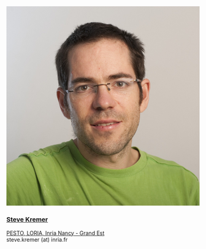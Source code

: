 <div class="authorcollab">
<a href="https://members.loria.fr/SKremer/" class="collab"><img src="/assets/img/kremer.jpg" alt="avatar" /></a>
<a href="https://members.loria.fr/SKremer/"><h3>Steve Kremer</h3></a>
<a href="https://members.loria.fr/SKremer/" rel="noopener"><autocolor>PESTO, LORIA, Inria Nancy - Grand Est</autocolor></a>
<br>
<email>steve.kremer (at) inria.fr</email>
</div>